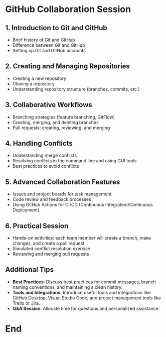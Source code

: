 # GitHub Collaboration Session

## 1. Introduction to Git and GitHub
- Brief history of Git and GitHub
- Difference between Git and GitHub
- Setting up Git and GitHub accounts

## 2. Creating and Managing Repositories
- Creating a new repository
- Cloning a repository
- Understanding repository structure (branches, commits, etc.)

## 3. Collaborative Workflows
- Branching strategies (feature branching, GitFlow)
- Creating, merging, and deleting branches
- Pull requests: creating, reviewing, and merging

## 4. Handling Conflicts
- Understanding merge conflicts
- Resolving conflicts in the command line and using GUI tools
- Best practices to avoid conflicts

## 5. Advanced Collaboration Features
- Issues and project boards for task management
- Code review and feedback processes
- Using GitHub Actions for CI/CD (Continuous Integration/Continuous Deployment)

## 6. Practical Session
- Hands-on activities: each team member will create a branch, make changes, and create a pull request
- Simulated conflict resolution exercise
- Reviewing and merging pull requests

## Additional Tips
- **Best Practices**: Discuss best practices for commit messages, branch naming conventions, and maintaining a clean history.
- **Tools and Integrations**: Introduce useful tools and integrations like GitHub Desktop, Visual Studio Code, and project management tools like Trello or Jira.
- **Q&A Session**: Allocate time for questions and personalized assistance.


# End